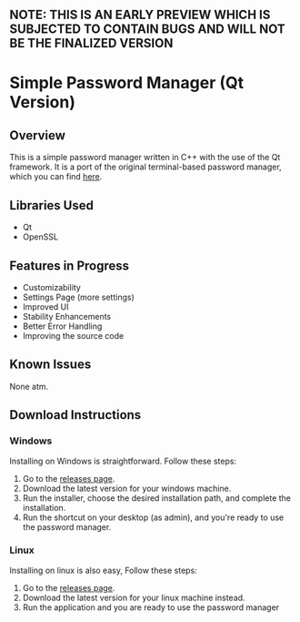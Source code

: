 ## NOTE: THIS IS AN EARLY PREVIEW WHICH IS SUBJECTED TO CONTAIN BUGS AND WILL NOT BE THE FINALIZED VERSION ##
# Simple Password Manager (Qt Version)

## Overview
This is a simple password manager written in C++ with the use of the Qt framework. It is a port of the original terminal-based password manager, which you can find [here](https://github.com/globbertot/simple-password-manager).

## Libraries Used
- Qt
- OpenSSL

## Features in Progress
- Customizability
- Settings Page (more settings)
- Improved UI
- Stability Enhancements
- Better Error Handling
- Improving the source code

## Known Issues
None atm.

## Download Instructions
### Windows
Installing on Windows is straightforward. Follow these steps:

1. Go to the [releases page](https://github.com/globbertot/simplePasswordMan/releases).
2. Download the latest version for your windows machine.
3. Run the installer, choose the desired installation path, and complete the installation.
4. Run the shortcut on your desktop (as admin), and you're ready to use the password manager.

### Linux
Installing on linux is also easy, Follow these steps:

1. Go to the [releases page](https://github.com/globbertot/simplePasswordMan/releases).
2. Download the latest version for your linux machine instead.
3. Run the application and you are ready to use the password manager
